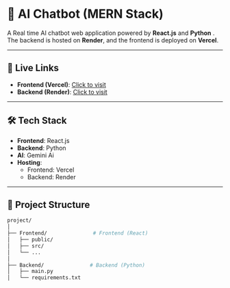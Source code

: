 # 🤖 AI Chatbot (MERN Stack)

A Real time AI chatbot web application powered by **React.js** and **Python** . The backend is hosted on **Render**, and the frontend is deployed on **Vercel**.

---

## 🔗 Live Links

- **Frontend (Vercel)**: [Click to visit](https://chatbotfrontend-nu.vercel.app/)
- **Backend (Render)**: [Click to visit](https://chatbotbackend1-wulm.onrender.com/)

---

## 🛠 Tech Stack

- **Frontend**: React.js
- **Backend**: Python
- **AI**: Gemini Ai
- **Hosting**:
  - Frontend: Vercel
  - Backend: Render

---

## 📁 Project Structure

```bash
project/
│
├── Frontend/               # Frontend (React)
│   ├── public/
│   ├── src/
│   └── ...
│
├── Backend/               # Backend (Python)
│   ├── main.py
│   └── requirements.txt
